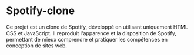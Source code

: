 # Spotify-clone
Ce projet est un clone de Spotify, développé en utilisant uniquement HTML CSS et JavaScript. Il reproduit l'apparence et la disposition de Spotify, permettant de mieux comprendre et pratiquer les compétences en conception de sites web.
